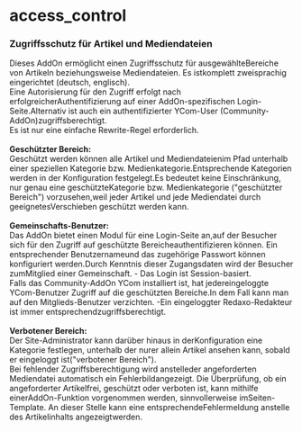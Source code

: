# access_control<h3>Zugriffsschutz für Artikel und Mediendateien</h3>
<div>Dieses AddOn ermöglicht einen Zugriffsschutz für ausgewählteBereiche von Artikeln beziehungsweise Mediendateien. Es istkomplett zweisprachig eingerichtet (deutsch, englisch).<br/>Eine Autorisierung für den Zugriff erfolgt nach erfolgreicherAuthentifizierung auf einer AddOn-spezifischen Login-Seite.Alternativ ist auch ein authentifizierter YCom-User (Community-AddOn)zugriffsberechtigt.<br/>Es ist nur eine einfache Rewrite-Regel erforderlich.</div>
<div><br/><b>Geschützter Bereich:</b></div><div>Geschützt werden können alle Artikel und Mediendateienim Pfad unterhalb einer speziellen Kategorie bzw. Medienkategorie.Entsprechende Kategorien werden in der Konfiguration festgelegt.Es bedeutet keine Einschränkung, nur genau eine geschützteKategorie bzw. Medienkategorie ("geschützter Bereich") vorzusehen,weil jeder Artikel und jede Mediendatei durch geeignetesVerschieben geschützt werden kann.</div>
<div><br/><b>Gemeinschafts-Benutzer:</b></div><div>Das AddOn bietet einen Modul für eine Login-Seite an,auf der Besucher sich für den Zugriff auf geschützte Bereicheauthentifizieren können. Ein entsprechender Benutzernameund das zugehörige Passwort können konfiguriert werden.Durch Kenntnis dieser Zugangsdaten wird der Besucher zumMitglied einer Gemeinschaft. - Das Login ist Session-basiert.<br/>Falls das Community-AddOn YCom installiert ist, hat jedereingeloggte YCom-Benutzer Zugriff auf die geschützten Bereiche.In dem Fall kann man auf den Mitglieds-Benutzer verzichten. -Ein eingeloggter Redaxo-Redakteur ist immer entsprechendzugriffsberechtigt.</div>
<div><br/><b>Verbotener Bereich:</b></div><div>Der Site-Administrator kann darüber hinaus in derKonfiguration eine Kategorie festlegen, unterhalb der nurer allein Artikel ansehen kann, sobald er eingeloggt ist("verbotener Bereich").</div>
<div>Bei fehlender Zugriffsberechtigung wird anstelleder angeforderten Mediendatei automatisch ein Fehlerbildangezeigt. Die Überprüfung, ob ein angeforderter Artikelfrei, geschützt oder verboten ist, kann mithilfe einerAddOn-Funktion vorgenommen werden, sinnvollerweise imSeiten-Template. An dieser Stelle kann eine entsprechendeFehlermeldung anstelle des Artikelinhalts angezeigtwerden.</div>

